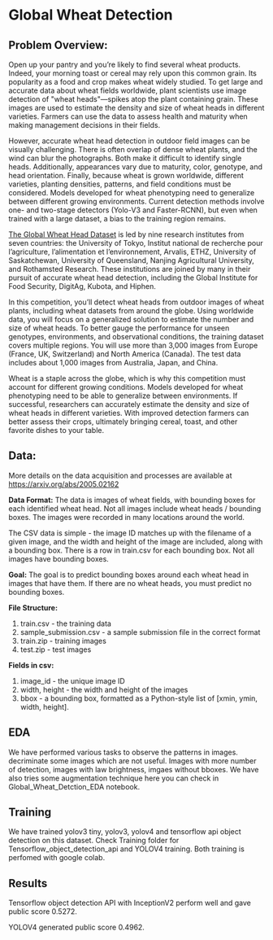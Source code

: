 # Global Wheat Detection

## Problem Overview:

Open up your pantry and you’re likely to find several wheat products. Indeed, your morning toast or cereal may rely upon this common grain. Its popularity as a food and crop makes wheat widely studied. To get large and accurate data about wheat fields worldwide, plant scientists use image detection of "wheat heads"—spikes atop the plant containing grain. These images are used to estimate the density and size of wheat heads in different varieties. Farmers can use the data to assess health and maturity when making management decisions in their fields.

However, accurate wheat head detection in outdoor field images can be visually challenging. There is often overlap of dense wheat plants, and the wind can blur the photographs. Both make it difficult to identify single heads. Additionally, appearances vary due to maturity, color, genotype, and head orientation. Finally, because wheat is grown worldwide, different varieties, planting densities, patterns, and field conditions must be considered. Models developed for wheat phenotyping need to generalize between different growing environments. Current detection methods involve one- and two-stage detectors (Yolo-V3 and Faster-RCNN), but even when trained with a large dataset, a bias to the training region remains.

[The Global Wheat Head Dataset](http://www.global-wheat.com/2020-challenge/) is led by nine research institutes from seven countries: the University of Tokyo, Institut national de recherche pour l’agriculture, l’alimentation et l’environnement, Arvalis, ETHZ, University of Saskatchewan, University of Queensland, Nanjing Agricultural University, and Rothamsted Research. These institutions are joined by many in their pursuit of accurate wheat head detection, including the Global Institute for Food Security, DigitAg, Kubota, and Hiphen.

In this competition, you’ll detect wheat heads from outdoor images of wheat plants, including wheat datasets from around the globe. Using worldwide data, you will focus on a generalized solution to estimate the number and size of wheat heads. To better gauge the performance for unseen genotypes, environments, and observational conditions, the training dataset covers multiple regions. You will use more than 3,000 images from Europe (France, UK, Switzerland) and North America (Canada). The test data includes about 1,000 images from Australia, Japan, and China.

Wheat is a staple across the globe, which is why this competition must account for different growing conditions. Models developed for wheat phenotyping need to be able to generalize between environments. If successful, researchers can accurately estimate the density and size of wheat heads in different varieties. With improved detection farmers can better assess their crops, ultimately bringing cereal, toast, and other favorite dishes to your table.

## Data:
More details on the data acquisition and processes are available at https://arxiv.org/abs/2005.02162

<b>Data Format:</b>
The data is images of wheat fields, with bounding boxes for each identified wheat head. Not all images include wheat heads / bounding boxes. The images were recorded in many locations around the world.

The CSV data is simple - the image ID matches up with the filename of a given image, and the width and height of the image are included, along with a bounding box. There is a row in train.csv for each bounding box. Not all images have bounding boxes.

<b>Goal:</b> The goal is to predict bounding boxes around each wheat head in images that have them. If there are no wheat heads, you must predict no bounding boxes.

<b>File Structure:</b>
1. train.csv - the training data
2. sample_submission.csv - a sample submission file in the correct format
3. train.zip - training images
4. test.zip - test images

<b>Fields in csv:</b>
1. image_id - the unique image ID
2. width, height - the width and height of the images
3. bbox - a bounding box, formatted as a Python-style list of [xmin, ymin, width, height].

## EDA

We have performed various tasks to observe the patterns in images. decriminate some images which are not useful. Images with more number of detection, images with law brightness, imgaes without bboxes. We have also tries some augmentation technique here you can check in Global_Wheat_Detction_EDA notebook.

## Training

We have trained yolov3 tiny, yolov3, yolov4 and tensorflow api object detection on this dataset. Check Training folder for Tensorflow_object_detection_api and YOLOV4 training. Both training is perfomed with google colab. 

## Results

Tensorflow object detection API with InceptionV2 perform well and gave public score 0.5272.

YOLOV4 generated public score 0.4962.
